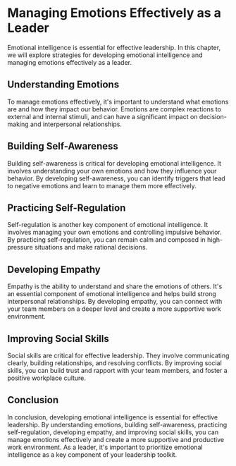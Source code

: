 Managing Emotions Effectively as a Leader
===================================================================================================

Emotional intelligence is essential for effective leadership. In this chapter, we will explore strategies for developing emotional intelligence and managing emotions effectively as a leader.

Understanding Emotions
----------------------

To manage emotions effectively, it's important to understand what emotions are and how they impact our behavior. Emotions are complex reactions to external and internal stimuli, and can have a significant impact on decision-making and interpersonal relationships.

Building Self-Awareness
-----------------------

Building self-awareness is critical for developing emotional intelligence. It involves understanding your own emotions and how they influence your behavior. By developing self-awareness, you can identify triggers that lead to negative emotions and learn to manage them more effectively.

Practicing Self-Regulation
--------------------------

Self-regulation is another key component of emotional intelligence. It involves managing your own emotions and controlling impulsive behavior. By practicing self-regulation, you can remain calm and composed in high-pressure situations and make rational decisions.

Developing Empathy
------------------

Empathy is the ability to understand and share the emotions of others. It's an essential component of emotional intelligence and helps build strong interpersonal relationships. By developing empathy, you can connect with your team members on a deeper level and create a more supportive work environment.

Improving Social Skills
-----------------------

Social skills are critical for effective leadership. They involve communicating clearly, building relationships, and resolving conflicts. By improving social skills, you can build trust and rapport with your team members, and foster a positive workplace culture.

Conclusion
----------

In conclusion, developing emotional intelligence is essential for effective leadership. By understanding emotions, building self-awareness, practicing self-regulation, developing empathy, and improving social skills, you can manage emotions effectively and create a more supportive and productive work environment. As a leader, it's important to prioritize emotional intelligence as a key component of your leadership toolkit.
